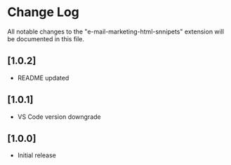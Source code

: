 # Change Log

All notable changes to the "e-mail-marketing-html-snnipets" extension will be documented in this file.

## [1.0.2]

- README updated
## [1.0.1]

- VS Code version downgrade
## [1.0.0]

- Initial release